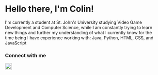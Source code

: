 
<h1>Hello there, I'm Colin!</h1>

<p>I'm currently a student at St. John's University studying Video Game Development and Computer Science, while I am constantly trying to learn new things and further my understanding of what I currently know for the time being I have experience working with:
Java, Python, HTML, CSS, and JavaScript </p>

<h3>Connect with me </h3>

[<img align="left" alt="Colin Peynado | LinkedIn" width="22px" src="https://cdn.jsdelivr.net/npm/simple-icons@v3/icons/linkedin.svg" />][linkedin]

[linkedin]: https://www.linkedin.com/in/colin-peynado/






